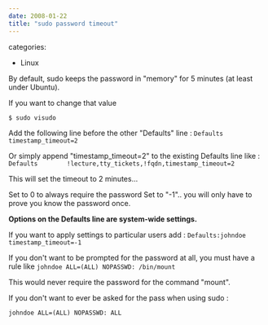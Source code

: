 ```yaml
---
date: 2008-01-22
title: "sudo password timeout"
---
```








categories:
- Linux


By default, sudo keeps the password in "memory" for 5 minutes (at least under Ubuntu).

If you want to change that value

`$ sudo visudo`

Add the following line before the other "Defaults" line : 
`Defaults timestamp_timeout=2`

Or simply append "timestamp_timeout=2" to the existing Defaults line like :
`Defaults        !lecture,tty_tickets,!fqdn,timestamp_timeout=2`

This will set the timeout to 2 minutes...

Set to 0 to always require the password
Set to "-1".. you will only have to prove you know the password once.

**Options on the Defaults line are system-wide settings.**

If you want to apply settings to particular users add :
`Defaults:johndoe  timestamp_timeout=-1`

If you don't want to be prompted for the password at all, you must have a rule like
`johndoe ALL=(ALL) NOPASSWD: /bin/mount`

This would never require the password for the command "mount".

If you don't want to ever be asked for the pass when using sudo :

`johndoe ALL=(ALL) NOPASSWD: ALL`

